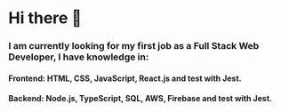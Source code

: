 # Hi there 👋

### I am currently looking for my first job as a Full Stack Web Developer, I have knowledge in:

#### Frontend: HTML, CSS, JavaScript, React.js and test with Jest.
#### Backend: Node.js, TypeScript, SQL, AWS, Firebase and test with Jest.
